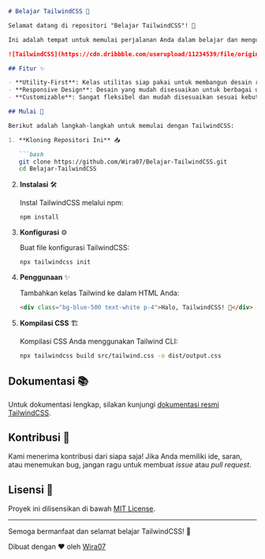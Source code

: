 ```markdown
# Belajar TailwindCSS 🎨

Selamat datang di repositori "Belajar TailwindCSS"! 🚀

Ini adalah tempat untuk memulai perjalanan Anda dalam belajar dan menguasai TailwindCSS, sebuah framework CSS utility-first yang sangat populer. 💡

![TailwindCSS](https://cdn.dribbble.com/userupload/11234539/file/original-05977eb9d932b48de754f76734989892.png?resize=800x600)

## Fitur ✨

- **Utility-First**: Kelas utilitas siap pakai untuk membangun desain responsif.
- **Responsive Design**: Desain yang mudah disesuaikan untuk berbagai ukuran layar.
- **Customizable**: Sangat fleksibel dan mudah disesuaikan sesuai kebutuhan.

## Mulai 🚀

Berikut adalah langkah-langkah untuk memulai dengan TailwindCSS:

1. **Kloning Repositori Ini** 📥

   ```bash
   git clone https://github.com/Wira07/Belajar-TailwindCSS.git
   cd Belajar-TailwindCSS
   ```

2. **Instalasi** 🛠️

   Instal TailwindCSS melalui npm:

   ```bash
   npm install
   ```

3. **Konfigurasi** ⚙️

   Buat file konfigurasi TailwindCSS:

   ```bash
   npx tailwindcss init
   ```

4. **Penggunaan** ✨

   Tambahkan kelas Tailwind ke dalam HTML Anda:

   ```html
   <div class="bg-blue-500 text-white p-4">Halo, TailwindCSS! 🎉</div>
   ```

5. **Kompilasi CSS** 🏗️

   Kompilasi CSS Anda menggunakan Tailwind CLI:
   
   ```bash
   npx tailwindcss build src/tailwind.css -o dist/output.css
   ```

## Dokumentasi 📚

Untuk dokumentasi lengkap, silakan kunjungi [dokumentasi resmi TailwindCSS](https://tailwindcss.com/docs).

## Kontribusi 🤝

Kami menerima kontribusi dari siapa saja! Jika Anda memiliki ide, saran, atau menemukan bug, jangan ragu untuk membuat _issue_ atau _pull request_.

## Lisensi 📄

Proyek ini dilisensikan di bawah [MIT License](LICENSE).

---

Semoga bermanfaat dan selamat belajar TailwindCSS! 🎉

Dibuat dengan ❤️ oleh [Wira07](https://github.com/Wira07)
